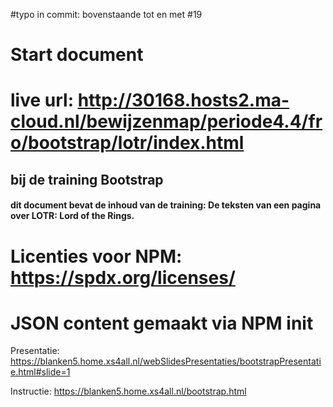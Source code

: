 #typo in commit:  bovenstaande tot en met #19

# Start document
# live url: http://30168.hosts2.ma-cloud.nl/bewijzenmap/periode4.4/fro/bootstrap/lotr/index.html

## bij de training Bootstrap

#### dit document bevat de inhoud van de training: De teksten van een pagina over LOTR: Lord of the Rings.

# Licenties voor NPM: https://spdx.org/licenses/
# JSON content gemaakt via NPM init


Presentatie: https://blanken5.home.xs4all.nl/webSlidesPresentaties/bootstrapPresentatie.html#slide=1

Instructie: https://blanken5.home.xs4all.nl/bootstrap.html
